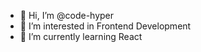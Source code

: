 - 👋 Hi, I’m @code-hyper
- 👀 I’m interested in Frontend Development
- 🌱 I’m currently learning React

<!---
code-hyper/code-hyper is a ✨ special ✨ repository because its `README.md` (this file) appears on your GitHub profile.
You can click the Preview link to take a look at your changes.
--->
